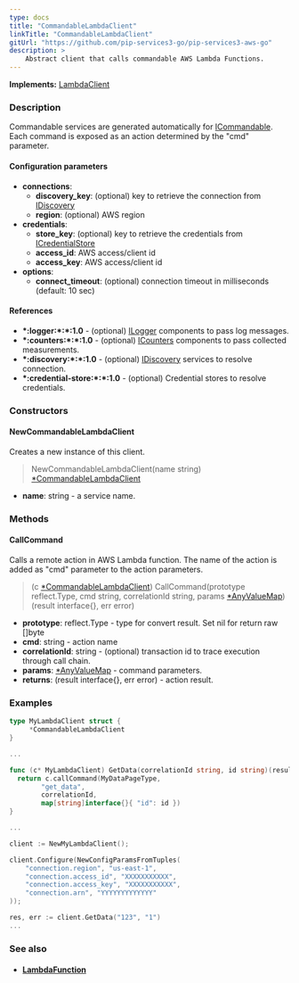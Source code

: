 ```yaml
---
type: docs
title: "CommandableLambdaClient"
linkTitle: "CommandableLambdaClient"
gitUrl: "https://github.com/pip-services3-go/pip-services3-aws-go"
description: >
    Abstract client that calls commandable AWS Lambda Functions.
---
```


**Implements:** [LambdaClient](../lambda_client)

### Description

Commandable services are generated automatically for [ICommandable](../../../commons/commands/icommandable).
Each command is exposed as an action determined by the "cmd" parameter.


#### Configuration parameters

- **connections**:                   
    - **discovery_key**: (optional) key to retrieve the connection from [IDiscovery](../../../components/connect/idiscovery)
    - **region**: (optional) AWS region
- **credentials**:    
    - **store_key**: (optional) key to retrieve the credentials from [ICredentialStore](../../../components/auth/icredential_store)
    - **access_id**: AWS access/client id
    - **access_key**: AWS access/client id
 - **options**:
    - **connect_timeout**: (optional) connection timeout in milliseconds (default: 10 sec)

#### References
- **\*:logger:\*:\*:1.0** - (optional) [ILogger](../../../components/log/ilogger) components to pass log messages.
- **\*:counters:\*:\*:1.0** - (optional) [ICounters](../../../components/count/icounters) components to pass collected measurements.
- **\*:discovery:\*:\*:1.0** - (optional) [IDiscovery](../../../components/connect/idiscovery) services to resolve connection.
- **\*:credential-store:\*:\*:1.0** - (optional) Credential stores to resolve credentials.

### Constructors

#### NewCommandableLambdaClient
Creates a new instance of this client.

> NewCommandableLambdaClient(name string) [*CommandableLambdaClient]()

- **name**: string - a service name.

### Methods

#### CallCommand
Calls a remote action in AWS Lambda function.
The name of the action is added as "cmd" parameter
to the action parameters. 

> (c [*CommandableLambdaClient]()) CallCommand(prototype reflect.Type, cmd string, correlationId string, params [*AnyValueMap](../../../commons/data/any_value_map)) (result interface{}, err error)

- **prototype**: reflect.Type - type for convert result. Set nil for return raw []byte
- **cmd**: string - action name
- **correlationId**: string - (optional) transaction id to trace execution through call chain.
- **params**: [*AnyValueMap](../../../commons/data/any_value_map) - command parameters.
- **returns**: (result interface{}, err error) - action result.



### Examples

```go
type MyLambdaClient struct {
     *CommandableLambdaClient
}

...

func (c* MyLambdaClient) GetData(correlationId string, id string)(result MyDataPage, err error) {
  return c.callCommand(MyDataPageType,
        "get_data",
        correlationId,
        map[string]interface{}{ "id": id })
}

...

client := NewMyLambdaClient();

client.Configure(NewConfigParamsFromTuples(
    "connection.region", "us-east-1",
    "connection.access_id", "XXXXXXXXXXX",
    "connection.access_key", "XXXXXXXXXXX",
    "connection.arn", "YYYYYYYYYYYYY"
));

res, err := client.GetData("123", "1")
...
```

### See also
- #### [LambdaFunction](../../containers/lambda_function)

